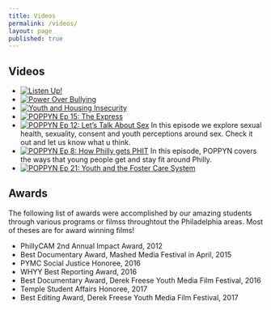 ```yaml
---
title: Videos
permalink: /videos/
layout: page
published: true
---
```


## Videos

- [![Listen Up!](https://img.youtube.com/vi/mR1lpnaqWKM&feature=youtu.be.jpg)](https://www.youtube.com/watch?v=mR1lpnaqWKM&feature=youtu.be)
- [![Power Over Bullying](https://img.youtube.com/vi/bM-orb7CDcM&feature=youtu.be.jpg)](https://youtu.be/bM-orb7CDcM)
- [![Youth and Housing Insecurity](https://img.youtube.com/vi/Cp-9wj1wgSg&feature=youtu.be)](https://youtu.be/Cp-9wj1wgSg)
- [![POPPYN Ep 15: The Express](https://img.youtube.com/vi/qJo7yNF2SYg)](https://youtu.be/qJo7yNF2SYg)
- [![POPPYN Ep 12: Let’s Talk About Sex](https://img.youtube.com/vi/qHE35-CUWns)](https://www.youtube.com/watch?v=qHE35-CUWns)
In this episode we explore sexual health, sexuality, consent and youth perceptions around sex. Check it out and let us know what u think.
- [![POPPYN Ep 8: How Philly gets PHIT](https://img.youtube.com/vi/EY6cuTXauWM)](https://youtu.be/EY6cuTXauWM)
In this episode, POPPYN covers the ways that young people get and stay fit around Philly.
- [![POPPYN Ep 21: Youth and the Foster Care System](https://img.youtube.com/vi/vlhcwYQDylI)](https://www.youtube.com/watch?v=vlhcwYQDylI)

## Awards

The following list of awards were accomplished by our amazing students through various programs or filmss throughtout the Philadelphia areas. Most of theses are for award winning films! 

- PhillyCAM 2nd Annual Impact Award, 2012 
- Best Documentary Award, Mashed Media Festival in April, 2015
- PYMC Social Justice Honoree, 2016 
- WHYY Best Reporting Award, 2016
- Best Documentary Award, Derek Freese Youth Media Film Festival, 2016
- Temple Student Affairs Honoree, 2017
- Best Editing Award, Derek Freese Youth Media Film Festival, 2017
